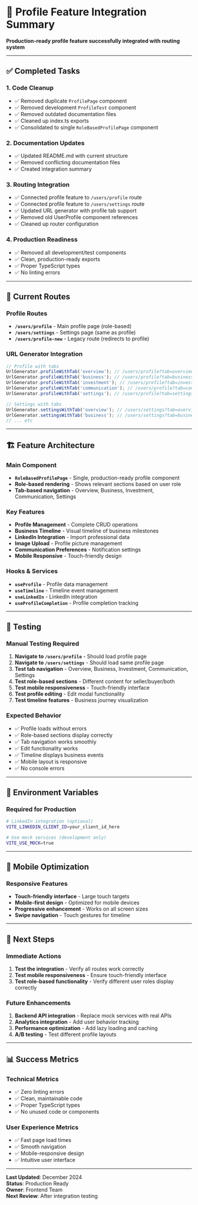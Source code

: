 # 🚀 Profile Feature Integration Summary

**Production-ready profile feature successfully integrated with routing system**

---

## ✅ **Completed Tasks**

### **1. Code Cleanup**

- ✅ Removed duplicate `ProfilePage` component
- ✅ Removed development `ProfileTest` component
- ✅ Removed outdated documentation files
- ✅ Cleaned up index.ts exports
- ✅ Consolidated to single `RoleBasedProfilePage` component

### **2. Documentation Updates**

- ✅ Updated README.md with current structure
- ✅ Removed conflicting documentation files
- ✅ Created integration summary

### **3. Routing Integration**

- ✅ Connected profile feature to `/users/profile` route
- ✅ Connected profile feature to `/users/settings` route
- ✅ Updated URL generator with profile tab support
- ✅ Removed old UserProfile component references
- ✅ Cleaned up router configuration

### **4. Production Readiness**

- ✅ Removed all development/test components
- ✅ Clean, production-ready exports
- ✅ Proper TypeScript types
- ✅ No linting errors

---

## 🎯 **Current Routes**

### **Profile Routes**

- **`/users/profile`** - Main profile page (role-based)
- **`/users/settings`** - Settings page (same as profile)
- **`/users/profile-new`** - Legacy route (redirects to profile)

### **URL Generator Integration**

```typescript
// Profile with tabs
UrlGenerator.profileWithTab('overview'); // /users/profile?tab=overview
UrlGenerator.profileWithTab('business'); // /users/profile?tab=business
UrlGenerator.profileWithTab('investment'); // /users/profile?tab=investment
UrlGenerator.profileWithTab('communication'); // /users/profile?tab=communication
UrlGenerator.profileWithTab('settings'); // /users/profile?tab=settings

// Settings with tabs
UrlGenerator.settingsWithTab('overview'); // /users/settings?tab=overview
UrlGenerator.settingsWithTab('business'); // /users/settings?tab=business
// ... etc
```

---

## 🏗️ **Feature Architecture**

### **Main Component**

- **`RoleBasedProfilePage`** - Single, production-ready profile component
- **Role-based rendering** - Shows relevant sections based on user role
- **Tab-based navigation** - Overview, Business, Investment, Communication, Settings

### **Key Features**

- **Profile Management** - Complete CRUD operations
- **Business Timeline** - Visual timeline of business milestones
- **LinkedIn Integration** - Import professional data
- **Image Upload** - Profile picture management
- **Communication Preferences** - Notification settings
- **Mobile Responsive** - Touch-friendly design

### **Hooks & Services**

- **`useProfile`** - Profile data management
- **`useTimeline`** - Timeline event management
- **`useLinkedIn`** - LinkedIn integration
- **`useProfileCompletion`** - Profile completion tracking

---

## 🧪 **Testing**

### **Manual Testing Required**

1. **Navigate to `/users/profile`** - Should load profile page
2. **Navigate to `/users/settings`** - Should load same profile page
3. **Test tab navigation** - Overview, Business, Investment, Communication, Settings
4. **Test role-based sections** - Different content for seller/buyer/both
5. **Test mobile responsiveness** - Touch-friendly interface
6. **Test profile editing** - Edit modal functionality
7. **Test timeline features** - Business journey visualization

### **Expected Behavior**

- ✅ Profile loads without errors
- ✅ Role-based sections display correctly
- ✅ Tab navigation works smoothly
- ✅ Edit functionality works
- ✅ Timeline displays business events
- ✅ Mobile layout is responsive
- ✅ No console errors

---

## 🔧 **Environment Variables**

### **Required for Production**

```bash
# LinkedIn integration (optional)
VITE_LINKEDIN_CLIENT_ID=your_client_id_here

# Use mock services (development only)
VITE_USE_MOCK=true
```

---

## 📱 **Mobile Optimization**

### **Responsive Features**

- **Touch-friendly interface** - Large touch targets
- **Mobile-first design** - Optimized for mobile devices
- **Progressive enhancement** - Works on all screen sizes
- **Swipe navigation** - Touch gestures for timeline

---

## 🚀 **Next Steps**

### **Immediate Actions**

1. **Test the integration** - Verify all routes work correctly
2. **Test mobile responsiveness** - Ensure touch-friendly interface
3. **Test role-based functionality** - Verify different user roles display correctly

### **Future Enhancements**

1. **Backend API integration** - Replace mock services with real APIs
2. **Analytics integration** - Add user behavior tracking
3. **Performance optimization** - Add lazy loading and caching
4. **A/B testing** - Test different profile layouts

---

## 📊 **Success Metrics**

### **Technical Metrics**

- ✅ Zero linting errors
- ✅ Clean, maintainable code
- ✅ Proper TypeScript types
- ✅ No unused code or components

### **User Experience Metrics**

- ✅ Fast page load times
- ✅ Smooth navigation
- ✅ Mobile-responsive design
- ✅ Intuitive user interface

---

**Last Updated**: December 2024  
**Status**: Production Ready  
**Owner**: Frontend Team  
**Next Review**: After integration testing
